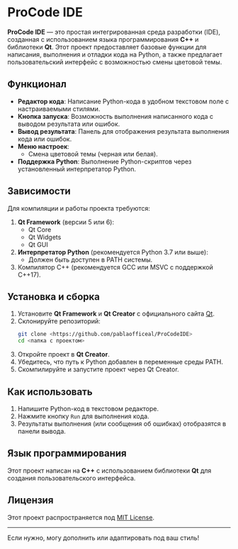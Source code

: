 # ProCode IDE

**ProCode IDE** — это простая интегрированная среда разработки (IDE), созданная с использованием языка программирования **C++** и библиотеки **Qt**. Этот проект предоставляет базовые функции для написания, выполнения и отладки кода на Python, а также предлагает пользовательский интерфейс с возможностью смены цветовой темы.

## Функционал

- **Редактор кода**: Написание Python-кода в удобном текстовом поле с настраиваемыми стилями.
- **Кнопка запуска**: Возможность выполнения написанного кода с выводом результата или ошибок.
- **Вывод результата**: Панель для отображения результата выполнения кода или ошибок.
- **Меню настроек**: 
  - Смена цветовой темы (черная или белая).
- **Поддержка Python**: Выполнение Python-скриптов через установленный интерпретатор Python.

## Зависимости

Для компиляции и работы проекта требуются:

1. **Qt Framework** (версии 5 или 6):
   - Qt Core
   - Qt Widgets
   - Qt GUI
2. **Интерпретатор Python** (рекомендуется Python 3.7 или выше):
   - Должен быть доступен в PATH системы.
3. Компилятор C++ (рекомендуется GCC или MSVC с поддержкой C++17).

## Установка и сборка

1. Установите **Qt Framework** и **Qt Creator** с официального сайта [Qt](https://www.qt.io/).
2. Склонируйте репозиторий:
   ```bash
   git clone <https://github.com/pablaofficeal/ProCodeIDE>
   cd <папка с проектом>
   ```
3. Откройте проект в **Qt Creator**.
4. Убедитесь, что путь к Python добавлен в переменные среды PATH.
5. Скомпилируйте и запустите проект через Qt Creator.

## Как использовать

1. Напишите Python-код в текстовом редакторе.
2. Нажмите кнопку `Run` для выполнения кода.
3. Результаты выполнения (или сообщения об ошибках) отобразятся в панели вывода.


## Язык программирования

Этот проект написан на **C++** с использованием библиотеки **Qt** для создания пользовательского интерфейса.

## Лицензия

Этот проект распространяется под [MIT License](LICENSE).

---

Если нужно, могу дополнить или адаптировать под ваш стиль!
